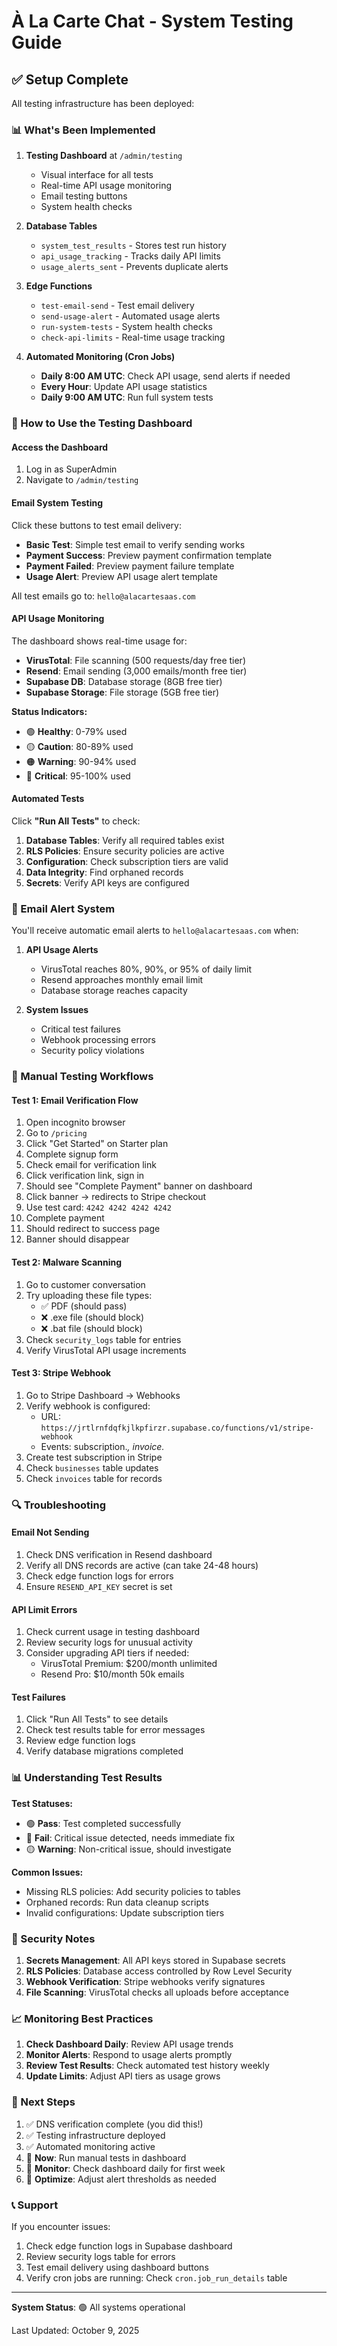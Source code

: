 # À La Carte Chat - System Testing Guide

## ✅ Setup Complete

All testing infrastructure has been deployed:

### 📊 What's Been Implemented

1. **Testing Dashboard** at `/admin/testing`
   - Visual interface for all tests
   - Real-time API usage monitoring
   - Email testing buttons
   - System health checks

2. **Database Tables**
   - `system_test_results` - Stores test run history
   - `api_usage_tracking` - Tracks daily API limits
   - `usage_alerts_sent` - Prevents duplicate alerts

3. **Edge Functions**
   - `test-email-send` - Test email delivery
   - `send-usage-alert` - Automated usage alerts
   - `run-system-tests` - System health checks
   - `check-api-limits` - Real-time usage tracking

4. **Automated Monitoring (Cron Jobs)**
   - **Daily 8:00 AM UTC**: Check API usage, send alerts if needed
   - **Every Hour**: Update API usage statistics
   - **Daily 9:00 AM UTC**: Run full system tests

### 🎯 How to Use the Testing Dashboard

#### Access the Dashboard
1. Log in as SuperAdmin
2. Navigate to `/admin/testing`

#### Email System Testing
Click these buttons to test email delivery:
- **Basic Test**: Simple test email to verify sending works
- **Payment Success**: Preview payment confirmation template
- **Payment Failed**: Preview payment failure template  
- **Usage Alert**: Preview API usage alert template

All test emails go to: `hello@alacartesaas.com`

#### API Usage Monitoring
The dashboard shows real-time usage for:
- **VirusTotal**: File scanning (500 requests/day free tier)
- **Resend**: Email sending (3,000 emails/month free tier)
- **Supabase DB**: Database storage (8GB free tier)
- **Supabase Storage**: File storage (5GB free tier)

**Status Indicators:**
- 🟢 **Healthy**: 0-79% used
- 🟡 **Caution**: 80-89% used
- 🟠 **Warning**: 90-94% used  
- 🔴 **Critical**: 95-100% used

#### Automated Tests
Click **"Run All Tests"** to check:
1. **Database Tables**: Verify all required tables exist
2. **RLS Policies**: Ensure security policies are active
3. **Configuration**: Check subscription tiers are valid
4. **Data Integrity**: Find orphaned records
5. **Secrets**: Verify API keys are configured

### 📧 Email Alert System

You'll receive automatic email alerts to `hello@alacartesaas.com` when:

1. **API Usage Alerts**
   - VirusTotal reaches 80%, 90%, or 95% of daily limit
   - Resend approaches monthly email limit
   - Database storage reaches capacity

2. **System Issues**
   - Critical test failures
   - Webhook processing errors
   - Security policy violations

### 🧪 Manual Testing Workflows

#### Test 1: Email Verification Flow
1. Open incognito browser
2. Go to `/pricing`
3. Click "Get Started" on Starter plan
4. Complete signup form
5. Check email for verification link
6. Click verification link, sign in
7. Should see "Complete Payment" banner on dashboard
8. Click banner → redirects to Stripe checkout
9. Use test card: `4242 4242 4242 4242`
10. Complete payment
11. Should redirect to success page
12. Banner should disappear

#### Test 2: Malware Scanning
1. Go to customer conversation
2. Try uploading these file types:
   - ✅ PDF (should pass)
   - ❌ .exe file (should block)
   - ❌ .bat file (should block)
3. Check `security_logs` table for entries
4. Verify VirusTotal API usage increments

#### Test 3: Stripe Webhook
1. Go to Stripe Dashboard → Webhooks
2. Verify webhook is configured:
   - URL: `https://jrtlrnfdqfkjlkpfirzr.supabase.co/functions/v1/stripe-webhook`
   - Events: subscription.*, invoice.*
3. Create test subscription in Stripe
4. Check `businesses` table updates
5. Check `invoices` table for records

### 🔍 Troubleshooting

#### Email Not Sending
1. Check DNS verification in Resend dashboard
2. Verify all DNS records are active (can take 24-48 hours)
3. Check edge function logs for errors
4. Ensure `RESEND_API_KEY` secret is set

#### API Limit Errors
1. Check current usage in testing dashboard
2. Review security logs for unusual activity
3. Consider upgrading API tiers if needed:
   - VirusTotal Premium: $200/month unlimited
   - Resend Pro: $10/month 50k emails

#### Test Failures
1. Click "Run All Tests" to see details
2. Check test results table for error messages
3. Review edge function logs
4. Verify database migrations completed

### 📊 Understanding Test Results

**Test Statuses:**
- 🟢 **Pass**: Test completed successfully
- 🔴 **Fail**: Critical issue detected, needs immediate fix
- 🟡 **Warning**: Non-critical issue, should investigate

**Common Issues:**
- Missing RLS policies: Add security policies to tables
- Orphaned records: Run data cleanup scripts
- Invalid configurations: Update subscription tiers

### 🔐 Security Notes

1. **Secrets Management**: All API keys stored in Supabase secrets
2. **RLS Policies**: Database access controlled by Row Level Security
3. **Webhook Verification**: Stripe webhooks verify signatures
4. **File Scanning**: VirusTotal checks all uploads before acceptance

### 📈 Monitoring Best Practices

1. **Check Dashboard Daily**: Review API usage trends
2. **Monitor Alerts**: Respond to usage alerts promptly
3. **Review Test Results**: Check automated test history weekly
4. **Update Limits**: Adjust API tiers as usage grows

### 🚀 Next Steps

1. ✅ DNS verification complete (you did this!)
2. ✅ Testing infrastructure deployed
3. ✅ Automated monitoring active
4. 🎯 **Now**: Run manual tests in dashboard
5. 🎯 **Monitor**: Check dashboard daily for first week
6. 🎯 **Optimize**: Adjust alert thresholds as needed

### 📞 Support

If you encounter issues:
1. Check edge function logs in Supabase dashboard
2. Review security logs table for errors
3. Test email delivery using dashboard buttons
4. Verify cron jobs are running: Check `cron.job_run_details` table

---

**System Status**: 🟢 All systems operational

Last Updated: October 9, 2025
